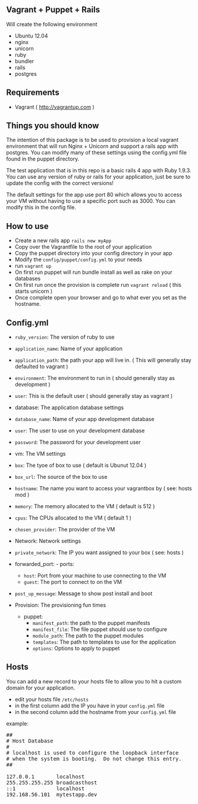 ## Vagrant + Puppet + Rails
Will create the following environment
 - Ubuntu 12.04
 - nginx
 - unicorn
 - ruby
  - bundler
  - rails
 - postgres

## Requirements
 - Vagrant ( http://vagrantup.com )

## Things you should know
The intention of this package is to be used to provision a local vagrant environment that will run Nginx + Unicorn and support a rails app with postgres. You can modify many of these settings using the config.yml file found in the puppet directory.

The test application that is in this repo is a basic rails 4 app with Ruby 1.9.3. You can use any version of ruby or rails for your application, just be sure to update the config with the correct versions!

The default settings for the app use port 80 which allows you to access your VM without having to use a specific port such as 3000. You can modify this in the config file.

## How to use
 - Create a new rails app `rails new myApp`
 - Copy over the Vagrantfile to the root of your application
 - Copy the puppet directory into your config directory in your app
 - Modify the `config/puppet/config.yml` to your needs
 - run `vagrant up`
 - On first run puppet will run bundle install as well as rake on your databases
 - On first run once the provision is complete run `vagrant reload` ( this starts unicorn )
 - Once complete open your browser and go to what ever you set as the hostname.

## Config.yml
 - `ruby_version`: The version of ruby to use
 - `application_name`: Name of your application
 - `application_path`: the path your app will live in. ( This will generally stay defaulted to vagrant )
 - `environment`: The environment to run in ( should generally stay as development )
 - `user`: This is the default user ( should generally stay as vagrant )

 - database: The application database settings
  - `database_name`: Name of your app development database
  - `user`: The user to use on your development database
  - `password`: The password for your development user

 - vm: The VM settings
  - `box`: The tyoe of box to use ( default is Ubunut 12.04 )
  - `box_url`: The source of the box to use 
  - `hostname`: The name you want to access your vagrantbox by ( see: hosts mod )
  - `memory`: The memory allocated to the VM ( default is 512 )
  - `cpus`: The CPUs allocated to the VM ( default 1 )
  - `chosen_provider`: The provider of the VM

  - Network: Network settings
   - `private_network`: The IP you want assigned to your box ( see: hosts )
   - forwarded_port:
    - ports:
     - `host`: Port from your machine to use connecting to the VM
     - `guest`: The port to connect to on the VM

  - `post_up_message`: Message to show post install and boot

  - Provision: The provisioning fun times
    - puppet:
      - `manifest_path`: the path to the puppet manifests
      - `manifest_file`: The file puppet should use to configure
      - `module_path`: The path to the puppet modules
      - `templates`: The path to templates to use for the application
      - `options`: Options to apply to puppet

## Hosts
You can add a new record to your hosts file to allow you to hit a custom domain for your application.

 - edit your hosts file `/etc/hosts`
 - in the first column add the IP you have in your `config.yml` file
 - in the second column add the hostname from your `config.yml` file

example:
<pre>
##
# Host Database
#
# localhost is used to configure the loopback interface
# when the system is booting.  Do not change this entry.
##

127.0.0.1       localhost
255.255.255.255 broadcasthost
::1             localhost
192.168.56.101  mytestapp.dev
</pre>